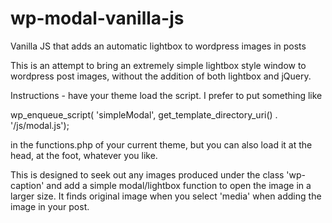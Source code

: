# wp-modal-vanilla-js
Vanilla JS that adds an automatic lightbox to wordpress images in posts

This is an attempt to bring an extremely simple lightbox style window to wordpress post images, without the addition of both lightbox and jQuery.

Instructions - have your theme load the script.  I prefer to put something like 

wp_enqueue_script( 'simpleModal', get_template_directory_uri() . '/js/modal.js');

in the functions.php of your current theme, but you can also load it at the head, at the foot, whatever you like.  

This is designed to seek out any images produced under the class 'wp-caption' and add a simple modal/lightbox function 
to open the image in a larger size.  It finds original image when you select 'media' when adding the image in your post.  
